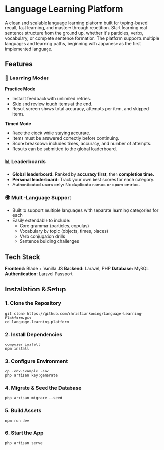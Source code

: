 # Language Learning Platform
A clean and scalable language learning platform built for typing-based recall, fast learning, and mastery through repetition.
Start learning real sentence structure from the ground up, whether it's particles, verbs, vocabulary, or complete sentence formation.
The platform supports multiple languages and learning paths, beginning with Japanese as the first implemented language.

## Features
### 🧠 Learning Modes
**Practice Mode**
- Instant feedback with unlimited retries.
- Skip and review tough items at the end.
- Result screen shows total accuracy, attempts per item, and skipped items.

**Timed Mode**
- Race the clock while staying accurate.
- Items must be answered correctly before continuing.
- Score breakdown includes times, accuracy, and number of attempts.
- Results can be submitted to the global leaderboard.

### 📊 Leaderboards
- **Global leaderboard:** Ranked by **accuracy first**, then **completion time.**
- **Personal leaderboard:** Track your own best scores for each category.
- Authenticated users only: No duplicate names or spam entries.

### 🌍 Multi-Language Support
- Built to support multiple languages with separate learning categories for each.
- Easily extendable to include:
  - Core grammar (particles, copulas)
  - Vocabulary by topic (objects, times, places)
  - Verb conjugation drills
  - Sentence building challenges

## Tech Stack
**Frontend:** Blade + Vanilla JS
**Backend:** Laravel, PHP
**Database:** MySQL
**Authentication:** Laravel Passport

## Installation & Setup
### 1. Clone the Repository
`git clone https://github.com/christiankoning/Language-Learning-Platform.git` <br>
`cd language-learning-platform`

### 2. Install Dependencies
`composer install` <br>
`npm install`

### 3. Configure Environment
`cp .env.example .env` <br>
`php artisan key:generate`

### 4. Migrate & Seed the Database
`php artisan migrate --seed`

### 5. Build Assets
`npm run dev`

### 6. Start the App
`php artisan serve`
